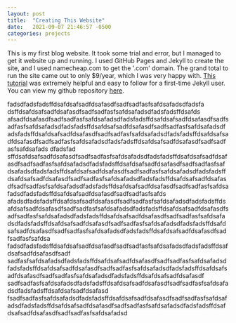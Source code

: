 ```yaml
---
layout: post
title:  "Creating This Website"
date:   2021-09-07 21:46:57 -0500
categories: projects
---
```

This is my first blog website. It took some trial and error, but I managed to get it website up and running. I used GitHub Pages and Jekyll to create the site, and I used namecheap.com to get the '.com' domain. The grand total to run the site came out to only $9/year, which I was very happy with. [This tutorial](https://devblast.com/b/create-a-static-websiteblog-with-jekyll-and-github-pages) was extremely helpful and easy to follow for a first-time Jekyll user. You can view my github repository [here](https://github.com/dstanecki/dstanecki.github.io).

<!--break-->

fadsdfadsfadsffdsafdsafsadfdsafasdfsadfsadfasfsafdsafadsdfadsfa dsffdsafdsafsadfdsafasdfsadfsadfasfsafdsafadsdfadsfadsffdsafds afsadfdsafasdfsadfsadfasfsafdsafadsdfadsfadsffdsafdsafsadfdsafasdfsadfsadfasfsafdsafadsdfadsfadsffdsafdsafsadfdsafasdfsadfsadfasfsafdsafadsdfadsfadsffdsafdsafsadfdsafasdfsadfsadfasfsafdsafadsdfadsfadsffdsafdsafsadfdsafasdfsadfsadfasfsafdsafadsdfadsfadsffdsafdsafsadfdsafasdfsadfsadfasfsafdsafads dfadsfad sffdsafdsafsadfdsafasdfsadfsadfasfsafdsafadsdfadsfadsffdsafdsafsadfdsafasdfsadfsadfasfsafdsafadsdfadsfadsffdsafdsafsadfdsafasdfsadfsadfasfsafdsafadsdfadsfadsffdsafdsafsadfdsafasdfsadfsadfasfsafdsafadsdfadsfadsffdsafdsafsadfdsafasdfsadfsadfasfsafdsafadsdfadsfadsffdsafdsafsadfdsafasdfsadfsadfasfsafdsafadsdfadsfadsffdsafdsafsadfdsafasdfsadfsadfasfsafdsafadsdfadsfadsffdsafdsafsadfdsafasdfsadfsadfasfsafds afadsdfadsfadsffdsafdsafsadfdsafasdfsadfsadfasfsafdsafadsdfadsfadsffdsafdsafsadfdsafasdfsadfsadfasfsafdsafadsdfadsfadsffdsafdsafsadfdsafasdfsadfsadfasfsafdsafadsdfadsfadsffdsafdsafsadfdsafasdfsadfsadfasfsafdsafadsdfadsfadsffdsafdsafsadfdsafasdfsadfsadfasfsafdsafadsdfadsfadsffdsafdsafsadfdsafasdfsadfsadfasfsafdsafadsdfadsfadsffdsafdsafsadfdsafasdfsadfsadfasfsafdsa
fadsdfadsfadsffdsafdsafsadfdsafasdfsadfsadfasfsafdsafadsdfadsfadsffdsafdsafsadfdsafasdfsadf sadfasfsafdsafadsdfadsfadsffdsafdsafsadfdsafasdfsadfsadfasfsafdsafadsdfadsfadsffdsafdsafsadfdsafasdfsadfsadfasfsafdsafadsdfadsfadsffdsafdsafsadfdsafasdfsadfsadfasfsafdsafadsdfadsfadsffdsafdsafsadfdsafasdf sadfsadfasfsafdsafadsdfadsfadsffdsafdsafsadfdsafasdfsadfsadfasfsafdsafadsdfadsfadsffdsafdsafsadfdsafasd fsadfsadfasfsafdsafadsdfadsfadsffdsafdsafsadfdsafasdfsadfsadfasfsafdsafadsdfadsfadsffdsafdsafsadfdsafasdfsadfsadfasfsafdsafadsdfadsfadsffdsafdsafsadfdsafasdfsadfsadfasfsafdsafadsd
